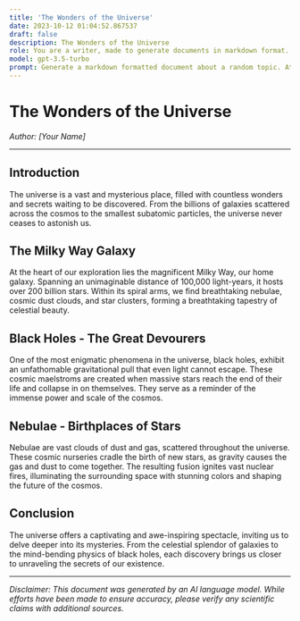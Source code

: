 ```yaml
---
title: 'The Wonders of the Universe'
date: 2023-10-12 01:04:52.867537
draft: false
description: The Wonders of the Universe
role: You are a writer, made to generate documents in markdown format. It is very important that all of the documents you generate are in valid markdown format.
model: gpt-3.5-turbo
prompt: Generate a markdown formatted document about a random topic. At the bottom, include a disclaimer explaining that the document was generated by you. The first line of the document should be the title. Make sure that the entire document is in proper markdown format, using a mix of various tags to make the document visually appealing.
---
```


# The Wonders of the Universe

*Author: [Your Name]*

---

## Introduction

The universe is a vast and mysterious place, filled with countless wonders and secrets waiting to be discovered. From the billions of galaxies scattered across the cosmos to the smallest subatomic particles, the universe never ceases to astonish us.

## The Milky Way Galaxy

At the heart of our exploration lies the magnificent Milky Way, our home galaxy. Spanning an unimaginable distance of 100,000 light-years, it hosts over 200 billion stars. Within its spiral arms, we find breathtaking nebulae, cosmic dust clouds, and star clusters, forming a breathtaking tapestry of celestial beauty.

## Black Holes - The Great Devourers

One of the most enigmatic phenomena in the universe, black holes, exhibit an unfathomable gravitational pull that even light cannot escape. These cosmic maelstroms are created when massive stars reach the end of their life and collapse in on themselves. They serve as a reminder of the immense power and scale of the cosmos.

## Nebulae - Birthplaces of Stars

Nebulae are vast clouds of dust and gas, scattered throughout the universe. These cosmic nurseries cradle the birth of new stars, as gravity causes the gas and dust to come together. The resulting fusion ignites vast nuclear fires, illuminating the surrounding space with stunning colors and shaping the future of the cosmos.

## Conclusion

The universe offers a captivating and awe-inspiring spectacle, inviting us to delve deeper into its mysteries. From the celestial splendor of galaxies to the mind-bending physics of black holes, each discovery brings us closer to unraveling the secrets of our existence.

---

*Disclaimer: This document was generated by an AI language model. While efforts have been made to ensure accuracy, please verify any scientific claims with additional sources.*